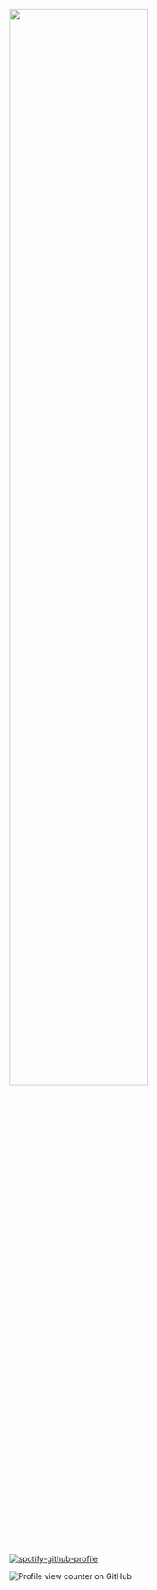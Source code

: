<img src="https://readme-typing-svg.demolab.com?font=Times&weight=500&size=50em&duration=4000&pause=300&color=F3BF78&Left=true&vLeftr=true&repeat=false&random=false&width=1300&height=65&lines=Mags/Joel+he/she+20" width="70%" /></img>

[![spotify-github-profile](https://spotify-github-profile.kittinanx.com/api/view?uid=31g57xljnisrkckk7rw2yaqmswva&cover_image=true&theme=novatorem&show_offline=false&background_color=121212&interchange=false&bar_color=f3bf78&bar_color_cover=false)](https://github.com/kittinan/spotify-github-profile)


![Profile view counter on GitHub](https://komarev.com/ghpvc/?username=wallaru)
